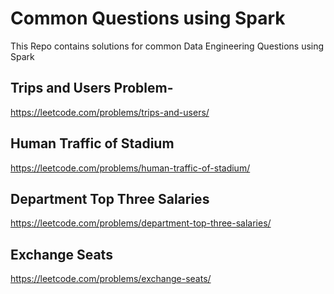 # Common Questions using Spark

This Repo contains solutions for common Data Engineering Questions using Spark 
## Trips and Users Problem-
https://leetcode.com/problems/trips-and-users/

## Human Traffic of Stadium
https://leetcode.com/problems/human-traffic-of-stadium/

## Department Top Three Salaries
https://leetcode.com/problems/department-top-three-salaries/

## Exchange Seats 
https://leetcode.com/problems/exchange-seats/
